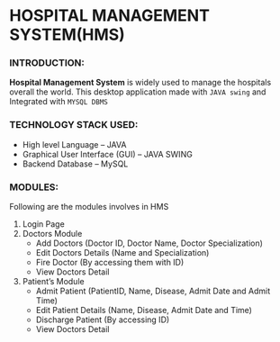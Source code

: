 # HOSPITAL MANAGEMENT SYSTEM(HMS)

### INTRODUCTION:
**Hospital Management System** is widely used to manage the hospitals overall the world. This desktop application made with `JAVA swing` and Integrated with `MYSQL DBMS`

### TECHNOLOGY STACK USED:
- High level Language – JAVA
- Graphical User Interface (GUI) – JAVA SWING
- Backend Database – MySQL

### MODULES:
Following are the modules involves in HMS
1. Login Page
1.	Doctors Module
    -	Add Doctors (Doctor ID, Doctor Name, Doctor Specialization)
    -	Edit Doctors Details (Name and Specialization)
    -	Fire Doctor (By accessing them with ID)
    -	View Doctors Detail
1. Patient’s Module
    -	Admit Patient (PatientID, Name, Disease, Admit Date and Admit Time)
    -	Edit Patient Details (Name, Disease, Admit Date and Time)
    -	Discharge Patient (By accessing ID)
    -	View Doctors Detail
